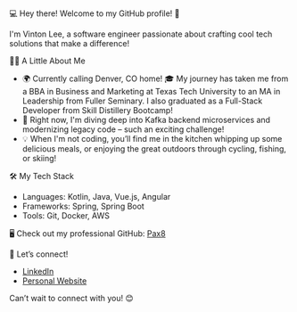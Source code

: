 💻 Hey there! Welcome to my GitHub profile! 🌟

I'm Vinton Lee, a software engineer passionate about crafting cool tech solutions that make a difference! 

:technologist: A Little About Me

- 🌍 Currently calling Denver, CO home!
🎓 My journey has taken me from a BBA in Business and Marketing at Texas Tech University to an MA in Leadership from Fuller Seminary. I also graduated as a Full-Stack Developer from Skill Distillery Bootcamp!
- 🚀 Right now, I'm diving deep into Kafka backend microservices and modernizing legacy code – such an exciting challenge!
- 💡 When I'm not coding, you’ll find me in the kitchen whipping up some delicious meals, or enjoying the great outdoors through cycling, fishing, or skiing!

🛠️ My Tech Stack

- Languages: Kotlin, Java, Vue.js, Angular
- Frameworks: Spring, Spring Boot
- Tools: Git, Docker, AWS

:desktop_computer: Check out my professional GitHub: [Pax8](https://github.com/vleepax8)

🔗 Let’s connect!

- [LinkedIn](https://www.linkedin.com/in/vintonlee/)
- [Personal Website](https://vintonlee.dev/) 

Can’t wait to connect with you! 😊